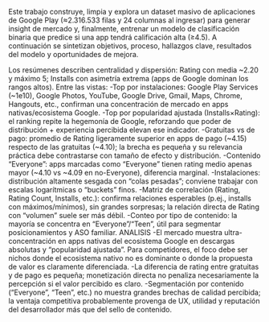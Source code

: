 


























Este trabajo construye, limpia y explora un dataset masivo de aplicaciones de Google Play (≈2.316.533 filas y 24 columnas al ingresar) para generar insight de mercado y, finalmente, entrenar un modelo de clasificación binaria que predice si una app tendrá calificación alta (≥4.5). A continuación se sintetizan objetivos, proceso, hallazgos clave, resultados del modelo y oportunidades de mejora.

Los resúmenes describen centralidad y dispersión: Rating con media ~2.20 y máximo 5; Installs con asimetría extrema (apps de Google dominan los rangos altos). Entre las vistas:
-Top por instalaciones: Google Play Services (~1e10), Google Photos, YouTube, Google Drive, Gmail, Maps, Chrome, Hangouts, etc., confirman una concentración de mercado en apps nativas/ecosistema Google.
-Top por popularidad ajustada (Installs×Rating): el ranking repite la hegemonía de Google, reforzando que poder de distribución + experiencia percibida elevan ese indicador.
-Gratuitas vs de pago: promedio de Rating ligeramente superior en apps de pago (~4.15) respecto de las gratuitas (~4.10); la brecha es pequeña y su relevancia práctica debe contrastarse con tamaño de efecto y distribución.
-Contenido “Everyone”: apps marcadas como “Everyone” tienen rating medio apenas mayor (~4.10 vs ~4.09 en no-Everyone), diferencia marginal.
-Instalaciones: distribución altamente sesgada con “colas pesadas”; conviene trabajar con escalas logarítmicas o “buckets” finos.
-Matriz de correlación (Rating, Rating Count, Installs, etc.): confirma relaciones esperables (p.ej., installs con máximos/mínimos), sin grandes sorpresas; la relación directa de Rating con “volumen” suele ser más débil.
-Conteo por tipo de contenido: la mayoría se concentra en “Everyone”/“Teen”, útil para segmentar posicionamientos y ASO familiar.
ANALISIS
-El mercado muestra ultra-concentración en apps nativas del ecosistema Google en descargas absolutas y “popularidad ajustada”. Para competidores, el foco debe ser nichos donde el ecosistema nativo no es dominante o donde la propuesta de valor es claramente diferenciada.
-La diferencia de rating entre gratuitas y de pago es pequeña; monetización directa no penaliza necesariamente la percepción si el valor percibido es claro.
-Segmentación por contenido (“Everyone”, “Teen”, etc.) no muestra grandes brechas de calidad percibida; la ventaja competitiva probablemente provenga de UX, utilidad y reputación del desarrollador más que del sello de contenido.




